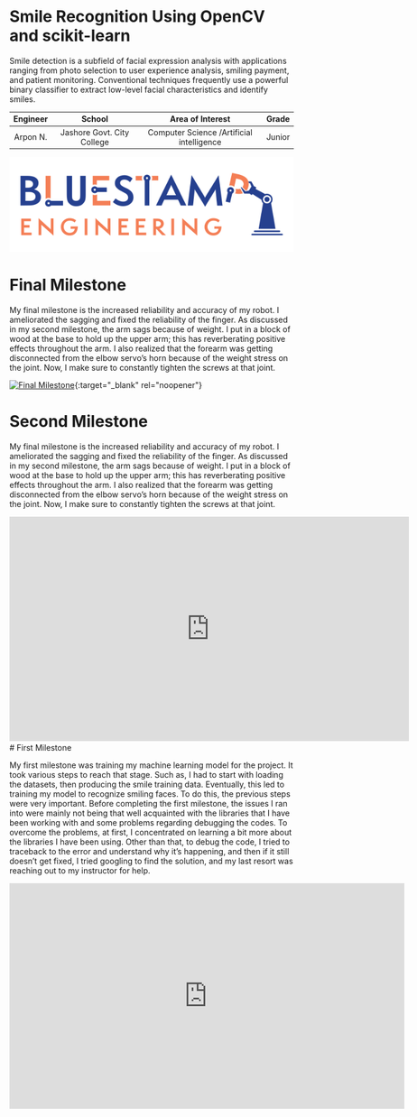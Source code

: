 ﻿# Smile Recognition Using OpenCV and scikit-learn
Smile detection is a subfield of facial expression analysis with applications ranging from photo selection to user experience analysis, smiling payment, and patient monitoring. Conventional techniques frequently use a powerful binary classifier to extract low-level facial characteristics and identify smiles.

| **Engineer** | **School** | **Area of Interest** | **Grade** |
|:--:|:--:|:--:|:--:|
|Arpon N. | Jashore Govt. City College | Computer Science /Artificial intelligence | Junior

![Headstone Image](https://raw.githubusercontent.com/BlueStampEng/BSE_Template_Portfolio/de8633f62b5da2234992a0178a6a72fd6df7e7e1/branding/BlueStamp-Logo.svg)

  
# Final Milestone
My final milestone is the increased reliability and accuracy of my robot. I ameliorated the sagging and fixed the reliability of the finger. As discussed in my second milestone, the arm sags because of weight. I put in a block of wood at the base to hold up the upper arm; this has reverberating positive effects throughout the arm. I also realized that the forearm was getting disconnected from the elbow servo’s horn because of the weight stress on the joint. Now, I make sure to constantly tighten the screws at that joint. 

[![Final Milestone](https://res.cloudinary.com/marcomontalbano/image/upload/v1612573869/video_to_markdown/images/youtube--F7M7imOVGug-c05b58ac6eb4c4700831b2b3070cd403.jpg )](https://www.youtube.com/watch?v=F7M7imOVGug&feature=emb_logo "Final Milestone"){:target="_blank" rel="noopener"}

# Second Milestone
My final milestone is the increased reliability and accuracy of my robot. I ameliorated the sagging and fixed the reliability of the finger. As discussed in my second milestone, the arm sags because of weight. I put in a block of wood at the base to hold up the upper arm; this has reverberating positive effects throughout the arm. I also realized that the forearm was getting disconnected from the elbow servo’s horn because of the weight stress on the joint. Now, I make sure to constantly tighten the screws at that joint.

<iframe width="708" height="398" src="https://www.youtube.com/embed/iDKxiOa4COU" title="Arpon N Milestone 2" frameborder="0" allow="accelerometer; autoplay; clipboard-write; encrypted-media; gyroscope; picture-in-picture" allowfullscreen></iframe>
# First Milestone
  

My first milestone was training my machine learning model for the project. It took various steps to reach that stage. Such as, I had to start with loading the datasets, then producing the smile training data. Eventually, this led to training my model to recognize smiling faces. To do this, the previous steps were very important. Before completing the first milestone, the issues I ran into were mainly not being that well acquainted with the libraries that I have been working with and some problems regarding debugging the codes. To overcome the problems, at first, I concentrated on learning a bit more about the libraries I have been using. Other than that, to debug the code, I tried to traceback to the error and understand why it’s happening, and then if it still doesn’t get fixed, I tried googling to find the solution, and my last resort was reaching out to my instructor for help. 

<iframe width="700" height="400" src="https://www.youtube.com/embed/-AdSaFHJstY" title="Arpon N Milestone 1" frameborder="0" allow="accelerometer; autoplay; clipboard-write; encrypted-media; gyroscope; picture-in-picture" allowfullscreen></iframe>


